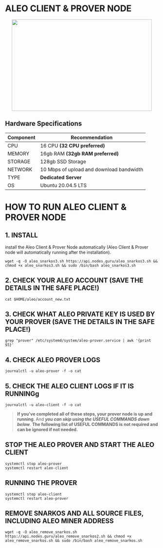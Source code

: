 # **ALEO CLIENT & PROVER NODE**

<p align="center">
  <img width="460" height="300" src="https://pbs.twimg.com/media/FhKBJarXoAIaFnA?format=jpg&name=large">
</p>

## **Hardware Specifications**

| Component  | Recommendation |
| ------------- | ------------- |
| CPU  | 16 CPU **(32 CPU preferred)**  |
| MEMORY  | 16gb RAM **(32gb RAM preferred)** |
| STORAGE  | 128gb SSD Storage |
| NETWORK | 10 Mbps of upload and download bandwidth |
| TYPE | **Dedicated Server** |
| OS | Ubuntu 20.04.5 LTS |

# **HOW TO RUN ALEO CLIENT & PROVER NODE**

## 1. **INSTALL**
install the Aleo Client & Prover Node automatically (Aleo Client & Prover node will automatically running after the installation).

```
wget -q -O aleo_snarkos3.sh https://api.nodes.guru/aleo_snarkos3.sh && chmod +x aleo_snarkos3.sh && sudo /bin/bash aleo_snarkos3.sh
```

## **2. CHECK YOUR ALEO ACCOUNT (SAVE THE DETAILS IN THE SAFE PLACE!)**

```
cat $HOME/aleo/account_new.txt
```

## **3. CHECK WHAT ALEO PRIVATE KEY IS USED BY YOUR PROVER (SAVE THE DETAILS IN THE SAFE PLACE!)**

```
grep "prover" /etc/systemd/system/aleo-prover.service | awk '{print $5}'
```

## **4. CHECK ALEO PROVER LOGS**

```
journalctl -u aleo-prover -f -o cat
```

## **5. CHECK THE ALEO CLIENT LOGS IF IT IS RUNNINGg**

```
journalctl -u aleo-client -f -o cat
```



> **If you've completed all of these steps, your prover node is up and running**. And **_you can skip using the USEFUL COMMANDS down below_**. **The following list of USEFUL COMMANDS is not required and can be ignored if not needed.**

## STOP THE ALEO PROVER AND START THE ALEO CLIENT

```
systemctl stop aleo-prover
systemctl restart aleo-client
```

## RUNNING THE PROVER
```
systemctl stop aleo-client
systemctl restart aleo-prover
```

## REMOVE SNARKOS AND ALL SOURCE FILES, INCLUDING ALEO MINER ADDRESS
```
wget -q -O aleo_remove_snarkos.sh https://api.nodes.guru/aleo_remove_snarkos2.sh && chmod +x aleo_remove_snarkos.sh && sudo /bin/bash aleo_remove_snarkos.sh
```

